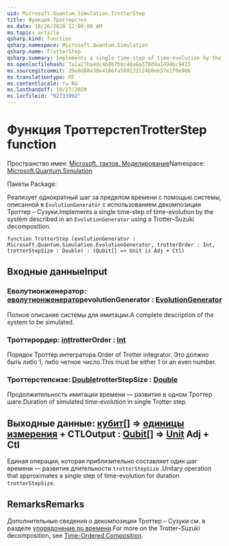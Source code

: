 ```yaml
---
uid: Microsoft.Quantum.Simulation.TrotterStep
title: Функция Троттерстеп
ms.date: 10/26/2020 12:00:00 AM
ms.topic: article
qsharp.kind: function
qsharp.namespace: Microsoft.Quantum.Simulation
qsharp.name: TrotterStep
qsharp.summary: Implements a single time-step of time-evolution by the system described in an `EvolutionGenerator` using a Trotter–Suzuki decomposition.
ms.openlocfilehash: 7a1a27ba4dc4b8b7bbc4da6a378d4a1494bc9415
ms.sourcegitcommit: 29e0d88a30e4166fa580132124b0eb57e1f0e986
ms.translationtype: MT
ms.contentlocale: ru-RU
ms.lasthandoff: 10/27/2020
ms.locfileid: "92733992"
---
```

# <a name="trotterstep-function"></a><span data-ttu-id="51e11-102">Функция Троттерстеп</span><span class="sxs-lookup"><span data-stu-id="51e11-102">TrotterStep function</span></span>

<span data-ttu-id="51e11-103">Пространство имен: [Microsoft. тактов. Моделирование](xref:Microsoft.Quantum.Simulation)</span><span class="sxs-lookup"><span data-stu-id="51e11-103">Namespace: [Microsoft.Quantum.Simulation](xref:Microsoft.Quantum.Simulation)</span></span>

<span data-ttu-id="51e11-104">Пакеты [](https://nuget.org/packages/)</span><span class="sxs-lookup"><span data-stu-id="51e11-104">Package: [](https://nuget.org/packages/)</span></span>


<span data-ttu-id="51e11-105">Реализует однократный шаг за пределом времени с помощью системы, описанной в `EvolutionGenerator` с использованием декомпозиции Троттер – Сузуки.</span><span class="sxs-lookup"><span data-stu-id="51e11-105">Implements a single time-step of time-evolution by the system described in an `EvolutionGenerator` using a Trotter–Suzuki decomposition.</span></span>

```qsharp
function TrotterStep (evolutionGenerator : Microsoft.Quantum.Simulation.EvolutionGenerator, trotterOrder : Int, trotterStepSize : Double) : (Qubit[] => Unit is Adj + Ctl)
```


## <a name="input"></a><span data-ttu-id="51e11-106">Входные данные</span><span class="sxs-lookup"><span data-stu-id="51e11-106">Input</span></span>

### <a name="evolutiongenerator--evolutiongenerator"></a><span data-ttu-id="51e11-107">Еволутионженератор: [еволутионженератор](xref:Microsoft.Quantum.Simulation.EvolutionGenerator)</span><span class="sxs-lookup"><span data-stu-id="51e11-107">evolutionGenerator : [EvolutionGenerator](xref:Microsoft.Quantum.Simulation.EvolutionGenerator)</span></span>

<span data-ttu-id="51e11-108">Полное описание системы для имитации.</span><span class="sxs-lookup"><span data-stu-id="51e11-108">A complete description of the system to be simulated.</span></span>


### <a name="trotterorder--int"></a><span data-ttu-id="51e11-109">Троттерордер: [int](xref:microsoft.quantum.lang-ref.int)</span><span class="sxs-lookup"><span data-stu-id="51e11-109">trotterOrder : [Int](xref:microsoft.quantum.lang-ref.int)</span></span>

<span data-ttu-id="51e11-110">Порядок Троттер интегратора.</span><span class="sxs-lookup"><span data-stu-id="51e11-110">Order of Trotter integrator.</span></span> <span data-ttu-id="51e11-111">Это должно быть либо 1, либо четное число.</span><span class="sxs-lookup"><span data-stu-id="51e11-111">This must be either 1 or an even number.</span></span>


### <a name="trotterstepsize--double"></a><span data-ttu-id="51e11-112">Троттерстепсизе: [Double](xref:microsoft.quantum.lang-ref.double)</span><span class="sxs-lookup"><span data-stu-id="51e11-112">trotterStepSize : [Double](xref:microsoft.quantum.lang-ref.double)</span></span>

<span data-ttu-id="51e11-113">Продолжительность имитации времени — развитие в одном Троттер шаге.</span><span class="sxs-lookup"><span data-stu-id="51e11-113">Duration of simulated time-evolution in single Trotter step.</span></span>



## <a name="output--qubit--unit-adj--ctl"></a><span data-ttu-id="51e11-114">Выходные данные: [кубит](xref:microsoft.quantum.lang-ref.qubit)[] => [единицы измерения](xref:microsoft.quantum.lang-ref.unit) + CTL</span><span class="sxs-lookup"><span data-stu-id="51e11-114">Output : [Qubit](xref:microsoft.quantum.lang-ref.qubit)[] => [Unit](xref:microsoft.quantum.lang-ref.unit) Adj + Ctl</span></span>

<span data-ttu-id="51e11-115">Единая операция, которая приблизительно составляет один шаг времени — развитие длительности `trotterStepSize` .</span><span class="sxs-lookup"><span data-stu-id="51e11-115">Unitary operation that approximates a single step of time-evolution for duration `trotterStepSize`.</span></span>

## <a name="remarks"></a><span data-ttu-id="51e11-116">Remarks</span><span class="sxs-lookup"><span data-stu-id="51e11-116">Remarks</span></span>

<span data-ttu-id="51e11-117">Дополнительные сведения о декомпозиции Троттер – Сузуки см. в разделе [упорядочение по времени](/quantum/libraries/control-flow#time-ordered-composition).</span><span class="sxs-lookup"><span data-stu-id="51e11-117">For more on the Trotter–Suzuki decomposition, see [Time-Ordered Composition](/quantum/libraries/control-flow#time-ordered-composition).</span></span>